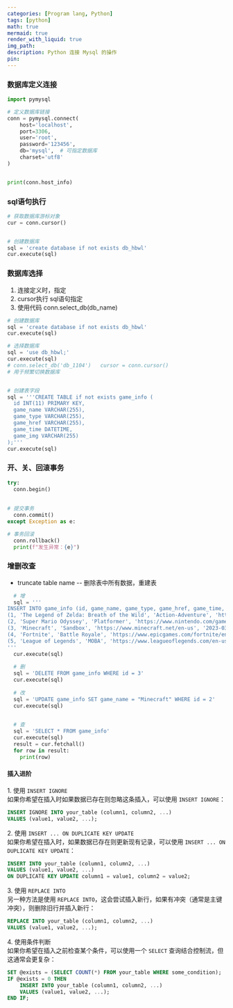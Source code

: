 ```yaml
---
categories: [Program lang, Python]
tags: [python]
math: true
mermaid: true
render_with_liquid: true
img_path: 
description: Python 连接 Mysql 的操作
pin: 
---
```

  
### 数据库定义连接
```python
import pymysql

# 定义数据库链接
conn = pymysql.connect(
    host='localhost',
    port=3306,
    user='root',
    password='123456',
    db='mysql',  # 可指定数据库
    charset='utf8'
)


print(conn.host_info)
```


### sql语句执行
```python
# 获取数据库游标对象
cur = conn.cursor()


# 创建数据库
sql = 'create database if not exists db_hbwl'
cur.execute(sql)
```
  
### 数据库选择
1. 连接定义时，指定
2. cursor执行 sql语句指定
3. 使用代码 conn.select_db(db_name)

```python
# 创建数据库
sql = 'create database if not exists db_hbwl'
cur.execute(sql)

# 选择数据库
sql = 'use db_hbwl;'
cur.execute(sql)
# conn.select_db('db_1104')   cursor = conn.cursor()
# 用于频繁切换数据库


# 创建表字段
sql = '''CREATE TABLE if not exists game_info (
  id INT(11) PRIMARY KEY,
  game_name VARCHAR(255),
  game_type VARCHAR(255),
  game_href VARCHAR(255),
  game_time DATETIME,
  game_img VARCHAR(255)
);'''
cur.execute(sql)
```
  
  
### 开、关、回滚事务
```python
try:
  conn.begin()
  
  
# 提交事务
  conn.commit()
except Exception as e:

# 事务回滚
  conn.rollback()
  print(f"发生异常：{e}")
```

  
### 增删改查
  
* truncate table name   -- 删除表中所有数据，重建表


```python
  # 增
  sql = '''
INSERT INTO game_info (id, game_name, game_type, game_href, game_time, game_img) VALUES
(1, 'The Legend of Zelda: Breath of the Wild', 'Action-Adventure', 'https://www.zelda.com/breath-of-the-wild/', '2023-03-01 10:00:00', 'https://example.com/img1.jpg'),
(2, 'Super Mario Odyssey', 'Platformer', 'https://www.nintendo.com/games/detail/super-mario-odyssey-switch/', '2023-03-02 11:00:00', 'https://example.com/img2.jpg'),
(3, 'Minecraft', 'Sandbox', 'https://www.minecraft.net/en-us', '2023-03-03 12:00:00', 'https://example.com/img3.jpg'),
(4, 'Fortnite', 'Battle Royale', 'https://www.epicgames.com/fortnite/en-US/home', '2023-03-04 13:00:00', 'https://example.com/img4.jpg'),
(5, 'League of Legends', 'MOBA', 'https://www.leagueoflegends.com/en-us/', '2023-03-05 14:00:00', 'https://example.com/img5.jpg');
'''
  cur.execute(sql)
  
  # 删
  sql = 'DELETE FROM game_info WHERE id = 3'
  cur.execute(sql)
  
  # 改
  sql = 'UPDATE game_info SET game_name = "Minecraft" WHERE id = 2'
  cur.execute(sql)
  

  # 查
  sql = 'SELECT * FROM game_info'
  cur.execute(sql)
  result = cur.fetchall()
  for row in result:
    print(row)
```
  
#### 插入进阶

1\. 使用 `INSERT IGNORE`  
如果你希望在插入时如果数据已存在则忽略这条插入，可以使用 `INSERT IGNORE`：  

```sql
INSERT IGNORE INTO your_table (column1, column2, ...)
VALUES (value1, value2, ...);
```

2\. 使用 `INSERT ... ON DUPLICATE KEY UPDATE`  
如果你希望在插入时，如果数据已存在则更新现有记录，可以使用 `INSERT ... ON DUPLICATE KEY UPDATE`：  
  
```sql
INSERT INTO your_table (column1, column2, ...)
VALUES (value1, value2, ...)
ON DUPLICATE KEY UPDATE column1 = value1, column2 = value2;
```

3\. 使用 `REPLACE INTO`  
另一种方法是使用 `REPLACE INTO`，这会尝试插入新行，如果有冲突（通常是主键冲突），则删除旧行并插入新行：  

```sql
REPLACE INTO your_table (column1, column2, ...)
VALUES (value1, value2, ...);
```

4\. 使用条件判断  
如果你希望在插入之前检查某个条件，可以使用一个 `SELECT` 查询结合控制流，但这通常会更复杂：  

```sql
SET @exists = (SELECT COUNT(*) FROM your_table WHERE some_condition);
IF @exists = 0 THEN
    INSERT INTO your_table (column1, column2, ...)
    VALUES (value1, value2, ...);
END IF;
```


  

